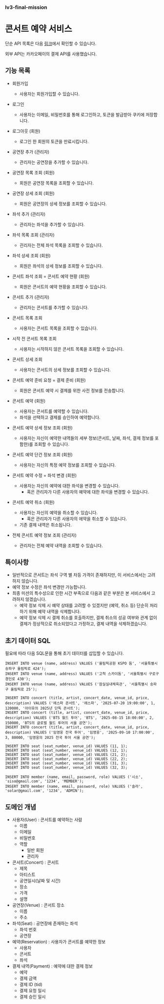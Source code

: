 ### lv3-final-mission

# 콘서트 예약 서비스

단순 API 목록은 다음 [링크](http://localhost:8080/swagger-ui/index.html)에서 확인할 수 있습니다.

외부 API는 카카오페이의 결제 API를 사용했습니다.

## 기능 목록

- 회원가입
    - 사용자는 회원가입할 수 있습니다.
- 로그인
    - 사용자는 이메일, 비밀번호를 통해 로그인하고, 토큰을 발급받아 쿠키에 저장합니다.
- 로그아웃 (회원)
    - 로그인 한 회원의 토큰을 만료시킵니다.

- 공연장 추가 (관리자)
    - 관리자는 공연장을 추가할 수 있습니다.
- 공연장 목록 조회 (회원)
    - 회원은 공연장 목록을 조회할 수 있습니다.
- 공연장 상세 조회 (회원)
    - 회원은 공연장의 상세 정보를 조회할 수 있습니다.

- 좌석 추가 (관리자)
    - 관리자는 좌석을 추가할 수 있습니다.
- 좌석 목록 조회 (관리자)
    - 괸리자는 전체 좌석 목록을 조회할 수 있습니다.
- 좌석 상세 조회 (회원)
    - 회원은 좌석의 상세 정보를 조회할 수 있습니다.
- 콘서트 좌석 조회 = 콘서트 예약 현황 (회원)
    - 회원은 콘서트의 예약 현황을 조회할 수 있습니다.

- 콘서트 추가 (관리자)
    - 관리자는 콘서트를 추가할 수 있습니다.
- 콘서트 목록 조회
    - 사용자는 콘서트 목록을 조회할 수 있습니다.
- 시작 전 콘서트 목록 조회
    - 사용자는 시작하지 않은 콘서트 목록을 조회할 수 있습니다.
- 콘서트 상세 조회
    - 사용자는 콘서트의 상세 정보를 조회할 수 있습니다.

- 콘서트 예약 준비 요청 = 결제 준비 (회원)
    - 회원은 콘서트 예약 시 결제를 위한 사전 정보를 전송합니다.
- 콘서트 예약 (회원)
    - 사용자는 콘서트를 예약할 수 있습니다.
    - 좌석을 선택하고 결제를 승인하여 예약합니다.
- 콘서트 예약 상세 정보 조회 (회원)
    - 사용자는 자신이 예약한 내역들의 세부 정보(콘서트, 날짜, 좌석, 결제 정보를 포함한)를 조회할 수 있습니다.
- 콘서트 예약 단건 정보 조회 (회원)
  - 사용자는 자신의 특정 예약 정보를 조회할 수 있습니다.
- 콘서트 예약 수정 = 좌석 변경 (회원)
    - 사용자는 자신의 예약에 대한 좌석을 변경할 수 있습니다.
        - 혹은 관리자가 다른 사용자의 예약에 대한 좌석을 변경할 수 있습니다.
- 콘서트 예약 취소 (회원)
    - 사용자는 자신의 예약을 취소할 수 있습니다.
        - 혹은 관리자가 다른 사용자의 에약을 취소할 수 있습니다.
    - 기존 결제 내역은 취소됩니다.
- 전체 콘서트 예약 정보 조회 (관리자)
  - 관리자는 전체 예약 내역을 조회할 수 있습니다.

## 특이사항

- 일반적으로 콘서트는 좌석 구역 별 차등 가격이 존재하지만, 이 서비스에서는 고려하지 않습니다.
- 예약 정보 수정은 좌석 변경만 가능합니다.
- 최종 미션의 특수성으로 인한 시간 부족으로 다음과 같은 부분은 본 서비스에서 고려하지 않겠습니다.
  - 예약 정보 삭제 시 예약 상태를 고려할 수 있겠지만 (예약, 취소 등) 단순히 처리하기 위해 예약 내역을 삭제합니다.
  - 예약 정보 삭제 시 결제 취소를 호출하지만, 결제 취소의 성공 여부와 관계 없이 결제가 정상적으로 취소되었다고 가정하고, 결제 내역을 삭제하겠습니다. 

## 초기 데이터 SQL

필요에 따라 다음 SQL문을 통해 초기 데이터를 삽입할 수 있습니다.

```
INSERT INTO venue (name, address) VALUES ('올림픽공원 KSPO 돔', '서울특별시 송파구 올림픽로 424');
INSERT INTO venue (name, address) VALUES ('고척 스카이돔', '서울특별시 구로구 경인로 430');
INSERT INTO venue (name, address) VALUES ('잠실실내체육관', '서울특별시 송파구 올림픽로 25');

INSERT INTO concert (title, artist, concert_date, venue_id, price, description) VALUES ('에스파 콘서트', '에스파', '2025-07-20 19:00:00', 1, 120000, '아이유의 2025년 단독 콘서트');
INSERT INTO concert (title, artist, concert_date, venue_id, price, description) VALUES ('BTS 월드 투어', 'BTS', '2025-08-15 18:00:00', 2, 150000, 'BTS의 글로벌 월드 투어의 서울 공연');
INSERT INTO concert (title, artist, concert_date, venue_id, price, description) VALUES ('임영웅 전국 투어', '임영웅', '2025-09-10 17:00:00', 3, 80000, '임영웅의 2025 전국 투어 서울 공연');

INSERT INTO seat (seat_number, venue_id) VALUES (11, 1);
INSERT INTO seat (seat_number, venue_id) VALUES (12, 1);
INSERT INTO seat (seat_number, venue_id) VALUES (21, 2);
INSERT INTO seat (seat_number, venue_id) VALUES (22, 2);
INSERT INTO seat (seat_number, venue_id) VALUES (31, 3);
INSERT INTO seat (seat_number, venue_id) VALUES (32, 3);

INSERT INTO member (name, email, password, role) VALUES ('시소', 'siso@gmail.com', '1234', 'MEMBER');
INSERT INTO member (name, email, password, role) VALUES ('솔라', 'solar@gmail.com', '1234', 'ADMIN');
```

## 도메인 개념

- 사용자(User) : 콘서트를 예약하는 사람
    - 이름
    - 이메일
    - 비밀번호
    - 역할
        - 일반 회원
        - 관리자
- 콘서트(Concert) : 콘서트
    - 제목
    - 아티스트
    - 공연일시(날짜 및 시간)
    - 장소
    - 가격
    - 설명
- 공연장(Venue) : 콘서트 장소
    - 이름
    - 주소
- 좌석(Seat) : 공연장에 존재하는 좌석
    - 좌석 번호
    - 공연장
- 예약(Reservation) : 사용자가 콘서트를 예약한 정보
    - 사용자
    - 콘서트
    - 좌석
- 결제 내역(Payment) : 예약에 대한 결제 정보
    - 예약
    - 결제 금액
    - 결제 ID (tid)
    - 결제 요청 일시
    - 결제 승인 일시
